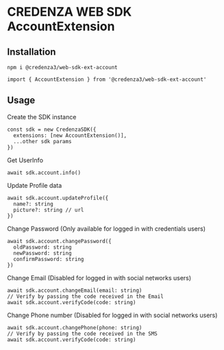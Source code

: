 # CREDENZA WEB SDK AccountExtension

## Installation

```
npm i @credenza3/web-sdk-ext-account

import { AccountExtension } from '@credenza3/web-sdk-ext-account'
```

## Usage

Create the SDK instance

```
const sdk = new CredenzaSDK({
  extensions: [new AccountExtension()],
  ...other sdk params
})
```

Get UserInfo

```
await sdk.account.info()
```

Update Profile data

```
await sdk.account.updateProfile({
  name?: string
  picture?: string // url
})
```

Change Password (Only available for logged in with credentials users)

```
await sdk.account.changePassword({
  oldPassword: string
  newPassword: string
  confirmPassword: string
})
```

Change Email (Disabled for logged in with social networks users)

```
await sdk.account.changeEmail(email: string)
// Verify by passing the code received in the Email
await sdk.account.verifyCode(code: string)
```

Change Phone number (Disabled for logged in with social networks users)

```
await sdk.account.changePhone(phone: string)
// Verify by passing the code received in the SMS
await sdk.account.verifyCode(code: string)
```
